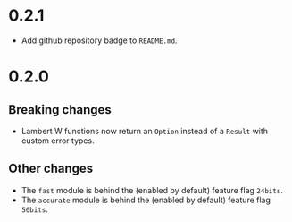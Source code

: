 # 0.2.1

 - Add github repository badge to `README.md`.

# 0.2.0

## Breaking changes

 - Lambert W functions now return an `Option` instead of a `Result` with custom error types.

## Other changes

 - The `fast` module is behind the (enabled by default) feature flag `24bits`.
 - The `accurate` module is behind the (enabled by default) feature flag `50bits`.
